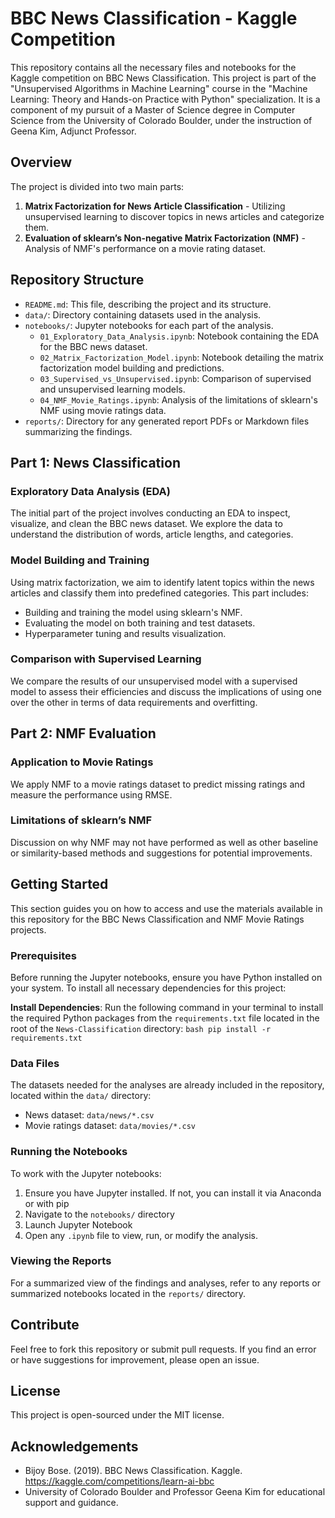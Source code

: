 # BBC News Classification - Kaggle Competition

This repository contains all the necessary files and notebooks for the Kaggle competition on BBC News Classification. This project is part of the "Unsupervised Algorithms in Machine Learning" course in the "Machine Learning: Theory and Hands-on Practice with Python" specialization. It is a component of my pursuit of a Master of Science degree in Computer Science from the University of Colorado Boulder, under the instruction of Geena Kim, Adjunct Professor.

## Overview

The project is divided into two main parts:
1. **Matrix Factorization for News Article Classification** - Utilizing unsupervised learning to discover topics in news articles and categorize them.
2. **Evaluation of sklearn’s Non-negative Matrix Factorization (NMF)** - Analysis of NMF's performance on a movie rating dataset.

## Repository Structure

- `README.md`: This file, describing the project and its structure.
- `data/`: Directory containing datasets used in the analysis.
- `notebooks/`: Jupyter notebooks for each part of the analysis.
  - `01_Exploratory_Data_Analysis.ipynb`: Notebook containing the EDA for the BBC news dataset.
  - `02_Matrix_Factorization_Model.ipynb`: Notebook detailing the matrix factorization model building and predictions.
  - `03_Supervised_vs_Unsupervised.ipynb`: Comparison of supervised and unsupervised learning models.
  - `04_NMF_Movie_Ratings.ipynb`: Analysis of the limitations of sklearn's NMF using movie ratings data.
- `reports/`: Directory for any generated report PDFs or Markdown files summarizing the findings.

## Part 1: News Classification

### Exploratory Data Analysis (EDA)
The initial part of the project involves conducting an EDA to inspect, visualize, and clean the BBC news dataset. We explore the data to understand the distribution of words, article lengths, and categories.

### Model Building and Training
Using matrix factorization, we aim to identify latent topics within the news articles and classify them into predefined categories. This part includes:
- Building and training the model using sklearn's NMF.
- Evaluating the model on both training and test datasets.
- Hyperparameter tuning and results visualization.

### Comparison with Supervised Learning
We compare the results of our unsupervised model with a supervised model to assess their efficiencies and discuss the implications of using one over the other in terms of data requirements and overfitting.

## Part 2: NMF Evaluation

### Application to Movie Ratings
We apply NMF to a movie ratings dataset to predict missing ratings and measure the performance using RMSE.

### Limitations of sklearn’s NMF
Discussion on why NMF may not have performed as well as other baseline or similarity-based methods and suggestions for potential improvements.

## Getting Started

This section guides you on how to access and use the materials available in this repository for the BBC News Classification and NMF Movie Ratings projects.

### Prerequisites

Before running the Jupyter notebooks, ensure you have Python installed on your system. To install all necessary dependencies for this project:

**Install Dependencies**: Run the following command in your terminal to install the required Python packages from the `requirements.txt` file located in the root of the `News-Classification` directory:
    ```bash
    pip install -r requirements.txt
    ```

### Data Files

The datasets needed for the analyses are already included in the repository, located within the `data/` directory:
- News dataset: `data/news/*.csv`
- Movie ratings dataset: `data/movies/*.csv`

### Running the Notebooks

To work with the Jupyter notebooks:
1. Ensure you have Jupyter installed. If not, you can install it via Anaconda or with pip
2. Navigate to the `notebooks/` directory
3. Launch Jupyter Notebook
4. Open any `.ipynb` file to view, run, or modify the analysis.

### Viewing the Reports

For a summarized view of the findings and analyses, refer to any reports or summarized notebooks located in the `reports/` directory.

## Contribute

Feel free to fork this repository or submit pull requests. If you find an error or have suggestions for improvement, please open an issue.

## License

This project is open-sourced under the MIT license.

## Acknowledgements

- Bijoy Bose. (2019). BBC News Classification. Kaggle. https://kaggle.com/competitions/learn-ai-bbc
- University of Colorado Boulder and Professor Geena Kim for educational support and guidance.
